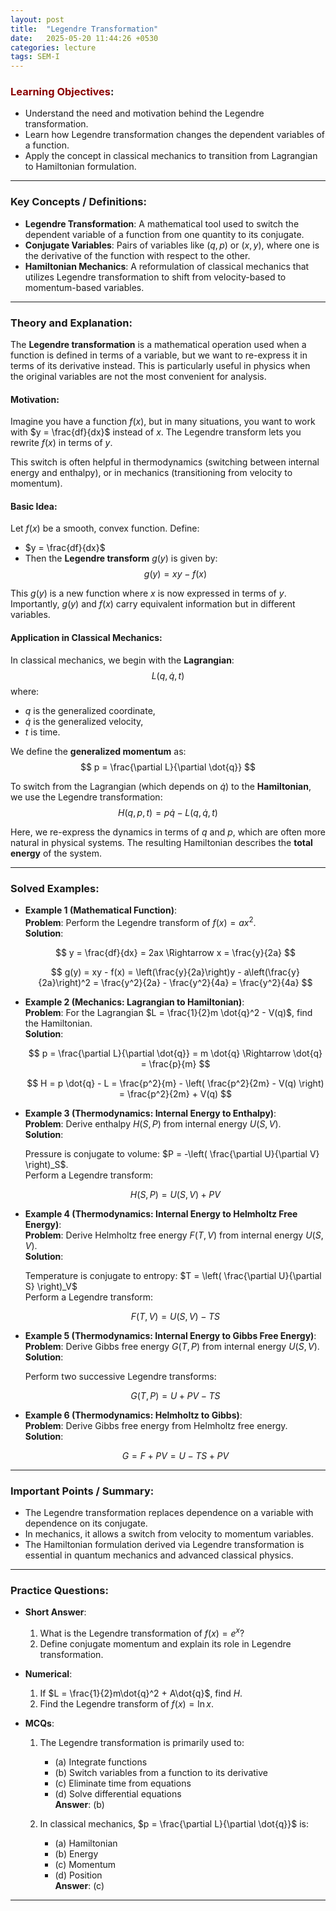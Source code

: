 ```yaml
---
layout: post
title:  "Legendre Transformation"
date:   2025-05-20 11:44:26 +0530
categories: lecture
tags: SEM-I
---
```


### <span style="color:darkred">**Learning Objectives**</span>:

- Understand the need and motivation behind the Legendre transformation.
- Learn how Legendre transformation changes the dependent variables of a function.
- Apply the concept in classical mechanics to transition from Lagrangian to Hamiltonian formulation.

---

### **Key Concepts / Definitions**:
- **Legendre Transformation**: A mathematical tool used to switch the dependent variable of a function from one quantity to its conjugate.
- **Conjugate Variables**: Pairs of variables like $(q, p)$ or $(x, y)$, where one is the derivative of the function with respect to the other.
- **Hamiltonian Mechanics**: A reformulation of classical mechanics that utilizes Legendre transformation to shift from velocity-based to momentum-based variables.

---

### **Theory and Explanation**:

The **Legendre transformation** is a mathematical operation used when a function is defined in terms of a variable, but we want to re-express it in terms of its derivative instead. This is particularly useful in physics when the original variables are not the most convenient for analysis.

#### Motivation:

Imagine you have a function $f(x)$, but in many situations, you want to work with $y = \frac{df}{dx}$ instead of $x$. The Legendre transform lets you rewrite $f(x)$ in terms of $y$.

This switch is often helpful in thermodynamics (switching between internal energy and enthalpy), or in mechanics (transitioning from velocity to momentum).

#### Basic Idea:

Let $f(x)$ be a smooth, convex function. Define:
- $y = \frac{df}{dx}$
- Then the **Legendre transform** $g(y)$ is given by:
  $$
  g(y) = xy - f(x)
  $$

This $g(y)$ is a new function where $x$ is now expressed in terms of $y$. Importantly, $g(y)$ and $f(x)$ carry equivalent information but in different variables.

#### Application in Classical Mechanics:

In classical mechanics, we begin with the **Lagrangian**:
$$
L(q, \dot{q}, t)
$$
where:
- $q$ is the generalized coordinate,
- $\dot{q}$ is the generalized velocity,
- $t$ is time.

We define the **generalized momentum** as:
$$
p = \frac{\partial L}{\partial \dot{q}}
$$

To switch from the Lagrangian (which depends on $\dot{q}$) to the **Hamiltonian**, we use the Legendre transformation:
$$
H(q, p, t) = p \dot{q} - L(q, \dot{q}, t)
$$

Here, we re-express the dynamics in terms of $q$ and $p$, which are often more natural in physical systems. The resulting Hamiltonian describes the **total energy** of the system.

---

### **Solved Examples**:

- **Example 1 (Mathematical Function)**:  
  **Problem**: Perform the Legendre transform of $f(x) = ax^2$.  
  **Solution**: 

  $$
  y = \frac{df}{dx} = 2ax \Rightarrow x = \frac{y}{2a}
  $$

  $$
  g(y) = xy - f(x) = \left(\frac{y}{2a}\right)y - a\left(\frac{y}{2a}\right)^2 = \frac{y^2}{2a} - \frac{y^2}{4a} = \frac{y^2}{4a}
  $$

- **Example 2 (Mechanics: Lagrangian to Hamiltonian)**:  
  **Problem**: For the Lagrangian $L = \frac{1}{2}m \dot{q}^2 - V(q)$, find the Hamiltonian.  
  **Solution**:  

  $$
  p = \frac{\partial L}{\partial \dot{q}} = m \dot{q} \Rightarrow \dot{q} = \frac{p}{m}
  $$

  $$
  H = p \dot{q} - L = \frac{p^2}{m} - \left( \frac{p^2}{2m} - V(q) \right) = \frac{p^2}{2m} + V(q)
  $$

- **Example 3 (Thermodynamics: Internal Energy to Enthalpy)**:  
  **Problem**: Derive enthalpy $H(S, P)$ from internal energy $U(S, V)$.  
  **Solution**:  

  Pressure is conjugate to volume: $P = -\left( \frac{\partial U}{\partial V} \right)_S$.  
  Perform a Legendre transform:

  $$
  H(S, P) = U(S, V) + P V
  $$

- **Example 4 (Thermodynamics: Internal Energy to Helmholtz Free Energy)**:  
  **Problem**: Derive Helmholtz free energy $F(T, V)$ from internal energy $U(S, V)$.  
  **Solution**:  

  Temperature is conjugate to entropy: $T = \left( \frac{\partial U}{\partial S} \right)_V$  
  Perform a Legendre transform:

  $$
  F(T, V) = U(S, V) - T S
  $$

- **Example 5 (Thermodynamics: Internal Energy to Gibbs Free Energy)**:  
  **Problem**: Derive Gibbs free energy $G(T, P)$ from internal energy $U(S, V)$.  
  **Solution**:  

  Perform two successive Legendre transforms:

  $$
  G(T, P) = U + P V - T S
  $$

- **Example 6 (Thermodynamics: Helmholtz to Gibbs)**:  
  **Problem**: Derive Gibbs free energy from Helmholtz free energy.  
  **Solution**:  

  $$
  G = F + P V = U - T S + P V
  $$


---

### **Important Points / Summary**:
- The Legendre transformation replaces dependence on a variable with dependence on its conjugate.
- In mechanics, it allows a switch from velocity to momentum variables.
- The Hamiltonian formulation derived via Legendre transformation is essential in quantum mechanics and advanced classical physics.

---

### **Practice Questions**:

- **Short Answer**:
  1. What is the Legendre transformation of $f(x) = e^x$?
  2. Define conjugate momentum and explain its role in Legendre transformation.

- **Numerical**:
  1. If $L = \frac{1}{2}m\dot{q}^2 + A\dot{q}$, find $H$.
  2. Find the Legendre transform of $f(x) = \ln x$.

- **MCQs**:
  1. The Legendre transformation is primarily used to:
     - (a) Integrate functions  
     - (b) Switch variables from a function to its derivative  
     - (c) Eliminate time from equations  
     - (d) Solve differential equations  
     **Answer**: (b)

  2. In classical mechanics, $p = \frac{\partial L}{\partial \dot{q}}$ is:
     - (a) Hamiltonian  
     - (b) Energy  
     - (c) Momentum  
     - (d) Position  
     **Answer**: (c)

---